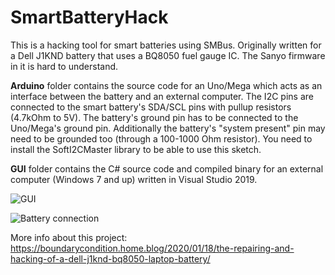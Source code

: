 # SmartBatteryHack
This is a hacking tool for smart batteries using SMBus. Originally written for a Dell J1KND battery that uses a BQ8050 fuel gauge IC. The Sanyo firmware in it is hard to understand.

**Arduino** folder contains the source code for an Uno/Mega which acts as an interface between the battery and an external computer. The I2C pins are connected to the smart battery's SDA/SCL pins with pullup resistors (4.7kOhm to 5V). The battery's ground pin has to be connected to the Uno/Mega's ground pin. Additionally the battery's "system present" pin may need to be grounded too (through a 100-1000 Ohm resistor). You need to install the SoftI2CMaster library to be able to use this sketch.

**GUI** folder contains the C# source code and compiled binary for an external computer (Windows 7 and up) written in Visual Studio 2019.

![GUI](https://boundaryconditionhome.files.wordpress.com/2020/01/sbhack_gui_01.png)

![Battery connection](https://boundaryconditionhome.files.wordpress.com/2020/01/img_20200118_104135_02.jpg)

More info about this project:  
https://boundarycondition.home.blog/2020/01/18/the-repairing-and-hacking-of-a-dell-j1knd-bq8050-laptop-battery/